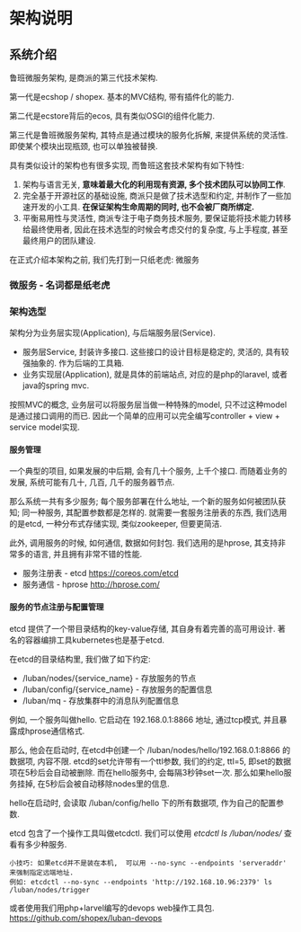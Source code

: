 # 架构说明

## 系统介绍

鲁班微服务架构, 是商派的第三代技术架构.

第一代是ecshop / shopex. 基本的MVC结构, 带有插件化的能力.

第二代是ecstore背后的ecos, 具有类似OSGI的组件化能力.

第三代是鲁班微服务架构,  其特点是通过模块的服务化拆解, 来提供系统的灵活性. 即使某个模块出现瓶颈, 也可以单独被替换.

具有类似设计的架构也有很多实现,  而鲁班这套技术架构有如下特性:

1. 架构与语言无关, **意味着最大化的利用现有资源, 多个技术团队可以协同工作**.
1. 完全基于开源社区的基础设施,  商派只是做了技术选型和约定, 并制作了一些加速开发的小工具.  **在保证架构生命周期的同时, 也不会被厂商所绑定.**
1. 平衡易用性与灵活性,  商派专注于电子商务技术服务, 要保证能将技术能力转移给最终使用者, 因此在技术选型的时候会考虑交付的复杂度, 与上手程度, 甚至最终用户的团队建设.

在正式介绍本架构之前,  我们先打到一只纸老虎: 微服务

### 微服务 - 名词都是纸老虎

### 架构选型

架构分为业务层实现(Application), 与后端服务层(Service).

* 服务层Service, 封装许多接口. 这些接口的设计目标是稳定的, 灵活的, 具有较强抽象的. 作为后端的工具箱.
* 业务实现层(Application), 就是具体的前端站点, 对应的是php的laravel, 或者java的spring mvc.

按照MVC的概念, 业务层可以将服务层当做一种特殊的model, 只不过这种model是通过接口调用的而已.  因此一个简单的应用可以完全编写controller + view + service model实现.

#### 服务管理

一个典型的项目, 如果发展的中后期, 会有几十个服务, 上千个接口. 而随着业务的发展, 系统可能有几十, 几百, 几千的服务器节点.  

那么系统一共有多少服务; 每个服务部署在什么地址, 一个新的服务如何被团队获知; 同一种服务, 其配置参数都是怎样的.  就需要一套服务注册表的东西, 我们选用的是etcd, 一种分布式存储实现, 类似zookeeper, 但要更简洁.

此外, 调用服务的时候, 如何通信,  数据如何封包. 我们选用的是hprose, 其支持非常多的语言, 并且拥有非常不错的性能.

* 服务注册表 - etcd <https://coreos.com/etcd>
* 服务通信 - hprose <http://hprose.com/>

#### 服务的节点注册与配置管理

etcd 提供了一个带目录结构的key-value存储, 其自身有着完善的高可用设计.  著名的容器编排工具kubernetes也是基于etcd.

在etcd的目录结构里, 我们做了如下约定:

 * /luban/nodes/{service_name} - 存放服务的节点
 * /luban/config/{service_name} - 存放服务的配置信息
 * /luban/mq - 存放集群中的消息队列配置信息

例如, 一个服务叫做hello. 它启动在 192.168.0.1:8866 地址, 通过tcp模式, 并且暴露成hprose通信格式.

那么, 他会在启动时, 在etcd中创建一个 /luban/nodes/hello/192.168.0.1:8866 的数据项, 内容不限.
etcd的set允许带有一个ttl参数, 我们的约定, ttl=5, 即set的数据项在5秒后会自动被删除.  而在hello服务中, 会每隔3秒钟set一次. 那么如果hello服务挂掉, 在5秒后会被自动移除nodes里的信息.

hello在启动时, 会读取 /luban/config/hello 下的所有数据项,  作为自己的配置参数.

etcd 包含了一个操作工具叫做etcdctl. 我们可以使用 *etcdctl ls /luban/nodes/* 查看有多少种服务. 

```
小技巧: 如果etcd并不是装在本机,  可以用 --no-sync --endpoints 'serveraddr' 来强制指定远端地址. 
例如: etcdctl --no-sync --endpoints 'http://192.168.10.96:2379' ls /luban/nodes/trigger
```

或者使用我们用php+larvel编写的devops web操作工具包. <https://github.com/shopex/luban-devops>